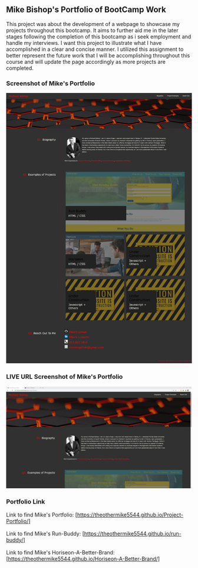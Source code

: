 ## Mike Bishop's Portfolio of BootCamp Work
This project was about the development of a webpage to showcase my projects throughout this bootcamp. It aims to further aid me in the later stages following the completion of this bootcamp as i seek employment and handle my interviews. I want this project to illustrate what I have accomplished in a clear and concise manner. I utilized this assignment to better represent the future work that I will be accomplishing throughout this course and will update the page accordingly as more projects are completed.


### Screenshot of Mike's Portfolio
![](screenshot-of-portfolio.png)
### LIVE URL Screenshot of Mike's Portfolio
![](screenshot-of-liveurl.png)
### Portfolio Link
Link to find Mike's Portfolio: [https://theothermike5544.github.io/Project-Portfolio/]  
<br />
Link to find Mike's Run-Buddy: [https://theothermike5544.github.io/run-buddy/]  
<br />
Link to find Mike's Horiseon-A-Better-Brand: [https://theothermike5544.github.io/Horiseon-A-Better-Brand/]  
